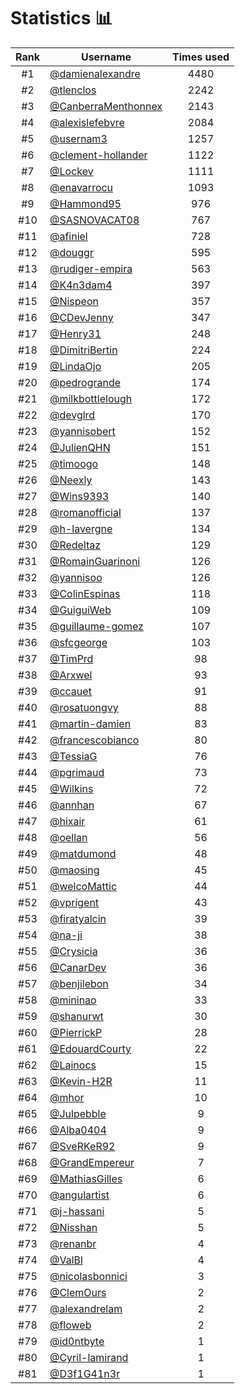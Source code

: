 # Statistics 📊

|Rank|Username|Times used|
:--------:|--------|:--------:|
|#1|[@damienalexandre](https://github.com/damienalexandre)|4480|
|#2|[@tlenclos](https://github.com/tlenclos)|2242|
|#3|[@CanberraMenthonnex](https://github.com/CanberraMenthonnex)|2143|
|#4|[@alexislefebvre](https://github.com/alexislefebvre)|2084|
|#5|[@usernam3](https://github.com/usernam3)|1257|
|#6|[@clement-hollander](https://github.com/clement-hollander)|1122|
|#7|[@Lockev](https://github.com/Lockev)|1111|
|#8|[@enavarrocu](https://github.com/enavarrocu)|1093|
|#9|[@Hammond95](https://github.com/Hammond95)|976|
|#10|[@SASNOVACAT08](https://github.com/SASNOVACAT08)|767|
|#11|[@afiniel](https://github.com/afiniel)|728|
|#12|[@douggr](https://github.com/douggr)|595|
|#13|[@rudiger-empira](https://github.com/rudiger-empira)|563|
|#14|[@K4n3dam4](https://github.com/K4n3dam4)|397|
|#15|[@Nispeon](https://github.com/Nispeon)|357|
|#16|[@CDevJenny](https://github.com/CDevJenny)|347|
|#17|[@Henry31](https://github.com/Henry31)|248|
|#18|[@DimitriBertin](https://github.com/DimitriBertin)|224|
|#19|[@LindaOjo](https://github.com/LindaOjo)|205|
|#20|[@pedrogrande](https://github.com/pedrogrande)|174|
|#21|[@milkbottlelough](https://github.com/milkbottlelough)|172|
|#22|[@devglrd](https://github.com/devglrd)|170|
|#23|[@yannisobert](https://github.com/yannisobert)|152|
|#24|[@JulienQHN](https://github.com/JulienQHN)|151|
|#25|[@timoogo](https://github.com/timoogo)|148|
|#26|[@Neexly](https://github.com/Neexly)|143|
|#27|[@Wins9393](https://github.com/Wins9393)|140|
|#28|[@romanofficial](https://github.com/romanofficial)|137|
|#29|[@h-lavergne](https://github.com/h-lavergne)|134|
|#30|[@Redeltaz](https://github.com/Redeltaz)|129|
|#31|[@RomainGuarinoni](https://github.com/RomainGuarinoni)|126|
|#32|[@yannisoo](https://github.com/yannisoo)|126|
|#33|[@ColinEspinas](https://github.com/ColinEspinas)|118|
|#34|[@GuiguiWeb](https://github.com/GuiguiWeb)|109|
|#35|[@guillaume-gomez](https://github.com/guillaume-gomez)|107|
|#36|[@sfcgeorge](https://github.com/sfcgeorge)|103|
|#37|[@TimPrd](https://github.com/TimPrd)|98|
|#38|[@Arxwel](https://github.com/Arxwel)|93|
|#39|[@ccauet](https://github.com/ccauet)|91|
|#40|[@rosatuongvy](https://github.com/rosatuongvy)|88|
|#41|[@martin-damien](https://github.com/martin-damien)|83|
|#42|[@francescobianco](https://github.com/francescobianco)|80|
|#43|[@TessiaG](https://github.com/TessiaG)|76|
|#44|[@pgrimaud](https://github.com/pgrimaud)|73|
|#45|[@Wilkins](https://github.com/Wilkins)|72|
|#46|[@annhan](https://github.com/annhan)|67|
|#47|[@hixair](https://github.com/hixair)|61|
|#48|[@oellan](https://github.com/oellan)|56|
|#49|[@matdumond](https://github.com/matdumond)|48|
|#50|[@maosing](https://github.com/maosing)|45|
|#51|[@welcoMattic](https://github.com/welcoMattic)|44|
|#52|[@vprigent](https://github.com/vprigent)|43|
|#53|[@firatyalcin](https://github.com/firatyalcin)|39|
|#54|[@na-ji](https://github.com/na-ji)|38|
|#55|[@Crysicia](https://github.com/Crysicia)|36|
|#56|[@CanarDev](https://github.com/CanarDev)|36|
|#57|[@benjilebon](https://github.com/benjilebon)|34|
|#58|[@mininao](https://github.com/mininao)|33|
|#59|[@shanurwt](https://github.com/shanurwt)|30|
|#60|[@PierrickP](https://github.com/PierrickP)|28|
|#61|[@EdouardCourty](https://github.com/EdouardCourty)|22|
|#62|[@Lainocs](https://github.com/Lainocs)|15|
|#63|[@Kevin-H2R](https://github.com/Kevin-H2R)|11|
|#64|[@mhor](https://github.com/mhor)|10|
|#65|[@Julpebble](https://github.com/Julpebble)|9|
|#66|[@Alba0404](https://github.com/Alba0404)|9|
|#67|[@SveRKeR92](https://github.com/SveRKeR92)|9|
|#68|[@GrandEmpereur](https://github.com/GrandEmpereur)|7|
|#69|[@MathiasGilles](https://github.com/MathiasGilles)|6|
|#70|[@angulartist](https://github.com/angulartist)|6|
|#71|[@j-hassani](https://github.com/j-hassani)|5|
|#72|[@Nisshan](https://github.com/Nisshan)|5|
|#73|[@renanbr](https://github.com/renanbr)|4|
|#74|[@ValBl](https://github.com/ValBl)|4|
|#75|[@nicolasbonnici](https://github.com/nicolasbonnici)|3|
|#76|[@ClemOurs](https://github.com/ClemOurs)|2|
|#77|[@alexandrelam](https://github.com/alexandrelam)|2|
|#78|[@floweb](https://github.com/floweb)|2|
|#79|[@id0ntbyte](https://github.com/id0ntbyte)|1|
|#80|[@Cyril-lamirand](https://github.com/Cyril-lamirand)|1|
|#81|[@D3f1G41n3r](https://github.com/D3f1G41n3r)|1|
